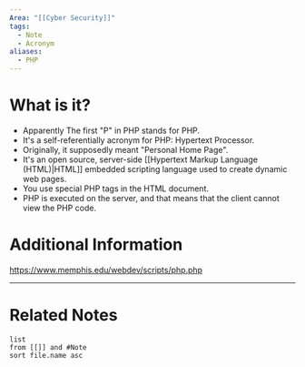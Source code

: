 ```yaml
---
Area: "[[Cyber Security]]"
tags:
  - Note
  - Acronym
aliases:
  - PHP
---
```


# What is it?
- Apparently The first "P" in PHP stands for PHP.
- It's a self-referentially acronym for PHP: Hypertext Processor.
- Originally, it supposedly meant "Personal Home Page".
- It's an open source, server-side [[Hypertext Markup Language (HTML)|HTML]] embedded scripting language used to create dynamic web pages.
- You use special PHP tags in the HTML document.
- PHP is executed on the server, and that means that the client cannot view the PHP code.

# Additional Information
https://www.memphis.edu/webdev/scripts/php.php

---
# Related Notes
```dataview
list
from [[]] and #Note 
sort file.name asc
```
